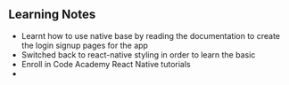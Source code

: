 ## Learning Notes
- Learnt how to use native base by reading the documentation to create the login signup pages for the app
- Switched back to react-native styling in order to learn the basic
- Enroll in Code Academy React Native tutorials
- 
